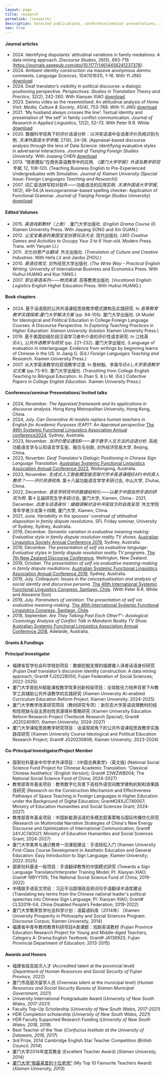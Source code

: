 ```yaml
---
layout: page
title: research
permalink: /research/
description: Selected publications, conference/seminar presentations, and the funding/awards received.
nav: true
---
```


#### Journal articles

- 2024\. Identifying disputants’ attitudinal variations in family mediations: A data mining approach. *Discourse Studies*, 26(5), 693-719. (https://journals.sagepub.com/doi/10.1177/14614456241237378).
- 2024\. Ambient identity construction via massive anonymous *danmu* comments. *Language Sciences*, 104(101631), 1-16. With Yi JING [download](/assets/pdf/XuJing2024DanmuLS.pdf)
- 2024\. Deaf translator’s visibility in political discourse: a dialogic positioning perspective. *Perspectives: Studies in Translation Theory and Practice*, 32(2), 242-260. With Xiaoyan XIAO [download](https://www.tandfonline.com/doi/full/10.1080/0907676X.2022.2130080)
- 2023\. Danmu video as the resemiotised: An attitudinal analysis of *Home Visit*. *Media, Culture & Society*, 45(4), 753-768. With Yi JING [download](/assets/pdf/JingXu2023DanmuMCS.pdf)
- 2021\. ‘My husband always crosses the line’: Textual identity and presentation of ‘the self’ in family conflict communication. *Journal of Research in Applied Linguistics*, 12(2), 52–73. With Peter R.R. White [download](https://www.researchgate.net/publication/354617280_'My_Husband_Always_Crosses_the_Line'_Textual_Identity_and_Presentation_of_'the_Self'_in_Family_Conflict_Communication)
- 2020\. 数据科学视角下的评价话语分析：以冲突话语中会话者评价风格识别为例. *天津外国语大学学报*, 27(6), 24–38. (Appraisal-based discourse analysis through the lens of Data Science: Identifying evaluative styles in adversarial interactions. *Journal of Tianjing Foreign Studies University*. With Juqiang CHEN [download](/assets/pdf/datascience2020.pdf)
- 2013\. “情景模拟”在商务英语教学中的应用. *《厦门大学学报》外语及教学研究专辑*, 12, 108–120. (Teaching Business English to Pre-Experienced Undergraduates with Simulation. *Journal of Xiamen University (Special Issue: Foreign Languages Teaching and Research)*)
- 2007\. 词汇语法拼写校对软件——功能语法的应用实例. *天津外国语大学学报*, 14(2), 49–54.(A lexicogorammar-based spelling checker: Application of Functional Grammar. *Journal of Tianjing Foreign Studies University*) [download](/assets/pdf/checker2007.pdf)


#### Edited Volumes

- 2015\. *英语戏剧教材（上册）*. 厦门大学出版社. (*English Drama Course (I)*. Xiamen University Press. With Jiayang SONG and Xin GUAN.)
- 2012\. *让宝宝着迷的美国宝宝创意玩法大全*. 现代出版社. (*365 Creative Games and Activities to Occupy Your 3 to 6 Year-old*. Modern Press. Trans. with Yanyan LI.)
- 2011\. *文化创意产业翻译*. 外文出版社. (*Translation of Culture and Creative Industries*. With Hefa LV and Jianbo ZHOU.)
- 2010\. *英语应用文*. 对外经贸大学出版社. (*The Write Way – Practical English Writing*. University of International Business and Economics Press. With Huihui HUANG and Kun YANG.)
- 2007\. *职业英语系列——物流英语*. 高等教育出版社. (*Vocational English: Logistics English* Higher Education Press. With Huihui HUANG.)


#### Book chapters

- 2024\. 基于话语观的公共外语课程思政教学模式建构及实践研究. In *高等教育教学实践探索:厦门大学解决方案* (pp. 94-105). 厦门大学出版社. (A Model for Ideological and Political Education in College Foreign Language Courses: A Discourse Perspective. In *Exploring Teaching Practices in Higher Education: Xiamen University Solution* Xiamen University Press.)
- 2019\. 基于美国初级阶段汉语学习者中介语的评价性语言研究. In 江桂英 (Ed.), *公共外语教学与研究* (pp. 221–232). 厦门大学出版社. (Language of evaluation in interlanguage: Evidence from writings by beginning learns of Chinese in the US. In Jiang G. (Ed.) *Foreign Languages Teaching and Research*. Xiamen University Press.)
- 2007\. 从大学英语教学向双语教学过渡. In 詹树魁、李美华(Ed.),*大学英语教学论文集* (pp.73-81). 厦门大学出版社. (Transitting from College English Teaching to Bilingual Education. In Zhan S. & Li M. (Ed.) *Collective Papers in College English Education*. Xiamen University Press.)


#### Conference/seminar Presentations/ Invited talks

- 2024, November. *The Appraisal framework and its applications in discourse analysis*. Hong Kong Metropolitan University, Hong Kong, China.
- 2024, July. *Can Generative AI models replace human teachers in English for Academic Purposes (EAP)?: An Appraisal perspective* [The 49th Systemic Functional Linguistics Association Annual conference2024](https://www.unsw.edu.au/arts-design-architecture/whats-on/events/49th-international-systemic-functional-congress), Sydney, Australia. 
- 2023, November. *当评价理论遇到R——基于数字人文方法的话语分析*. 系统功能语言学与认知语言学互鉴、融合与创新, 对外经济贸易大学, Beijing, China.
- 2023, Noverber. *Deaf Translator’s Dialogic Positioning in Chinese Sign Language Translation*. [Australian Systemic Functional Linguistics Association Annual Conference 2023](https://www.asfla2023.net/), Wollongong, Australia.
- 2023, November. *生成式人工智能模型能否取代学术英语课程(EAP)中的真人教师？——评价资源视角*. 第十八届功能语言学学术研讨会, 中山大学, Zhuhai, China.
- 2022, December. *语言学研究中的数据结构化——以基于中国自然手语的研究为例*. 第十五届研究生学术研讨会, 厦门大学, Xiamen, China.- 2021, December. *态度与话语身份：婚姻调解对话中冲突双方的自我呈现*. 外文学院青年学者沙龙第十四期, 厦门大学, Xiamen, China.
- 2021, June. *Variability in the spouses’ construal of attitudinal disposition in family dispute resolutions*. SFL Friday seminar, University of Sydney, Sydney, Australia.
- 2019, December. *Semantic variation in evaluative meaning making: Evaluative style in family dispute resolution reality TV shows*. [Australian Linguistics Society Annual Conference 2019](https://als.asn.au/Conference/Conference2019/Conference2019), Sydney, Australia.
- 2019, December. *The presentation of self via evaluative language: Evaluative styles in family dispute resolution reality TV programs*. [The 7th New Zealand Discourse Conference](https://www.massey.ac.nz/massey/about-massey/events/event-detail.cfm?event_id=428D493A-695B-4519-BE09-01D169BA72D0), Wellington, New Zealand.
- 2019, October. *The presentation of self via evaluative meaning-making in family dispute mediations*. [Australian Systemic Functional Linguistics Association Annual Conference 2019](https://asfla.net/asfla-conference/previous-conferences/), Sydney, Australia.
- 2019, July. *Colloquium: Issues in the conceptualisation and analysis of social identity and discursive persona*. [The 46th International Systemic Functional Linguistics Congress, Santiago, Chile](http://letras.uc.cl/letras/isfc2019santiagochile/en/). (With Peter R.R. White and Alexanne Don)
- 2019, July. *Parameters of variation: The presentation of self via evaluative meaning-making*. [The 46th International Systemic Functional Linguistics Congress, Santiago, Chile](http://letras.uc.cl/letras/isfc2019santiagochile/en/).
- 2018, September. *Are They Talking Past Each Other?”– Axiological Cosmology Analysis of Conflict Talk in Mandarin Reality TV Show*. [Australian Systemic Functional Linguistics Association Annual Conference  2018](https://asfla.net/asfla-conference/previous-conferences/), Adelaide, Australia.


#### Grants & Fundings 
#### Principal Investigator 

- 福建省哲学社会科学规划项目：数据挖掘支撑的福建聋人译者话语身份研究
  (Fujian Deaf translator’s discursive identity construction: A data mining approach;  Grant# FJ2022B050; Fujian Federation of Social Sciences; 2022-2025)
- 厦门大学首批AI赋能课程教学改革创新校级项目：全球胜任力培养背景下AI教学工具辅助公共外语教学的实践研究 
  (Xiamen University AI-enabled Curriculum Education Reform Project; Xiamen University; 2024-2025)
- 厦门大学教学改革研究项目（教材研究专项）：新形态大学英语说理教材的结构性短缺与自主原创性资源填补策略研究 
  (Xiamen University Education Reform Research Project (Textbook Research Special); Grant# JG20240901; Xiamen University; 2024-2027)
- 厦门大学课程思政教学研究项目：话语观视角下的公共外语课程思政教学实施路径研究
  (Xiamen University Course Ideological and Political Education Research Project; Grant# JG20230808; Xiamen University; 2023-2024)

#### Co-Principal Investigator/Project Member

- 国家社科基金中华学术外译项目：《中国古典美学》（英文版)
  (National Social Science Fund Project for Chinese Academic Translation: 'Classical Chinese Aesthetics' (English Version); Grant# 23WZWB004; The National Social Science Fund of China; 2024-2027)
- 教育部青年基金项目：教育数字化背景下高校外语空间教学建构机制和效果路径研究
  (Research on the Construction Mechanism and Effectiveness Pathways of Space Teaching in Foreign Languages in Higher Education under the Background of Digital Education; Grant#24XJC740007; Ministry of Education Humanities and Social Sciences Grant; 2024-2027)
- 教育部青年基金项目：中国新能源话语的多模态叙事策略与国际传播优化研究
  (Research on Multimodal Narrative Strategies of China's New Energy Discourse and Optimization of International Communication; Grant# 24YJC740021; Ministry of Education Humanities and Social Sciences Grant; 2024-2027)
- 厦门大学美育与通识教育一流课程建设：手语轻松入门
  (Xiamen University First-Class Course Development in Aesthetic Education and General Education: Easy Introduction to Sign Language; Xiamen University; 2022-2025)
- 国家社科基金一般项目：手语翻译教育的中国模式研究
  (Towards a Sign Language Translator/Interpreter Training Model; PI: Xiaoyan XIAO; Grant# 19BYY105; The National Social Science Fund of China; 2019-2022)
- 中残联手语盲文项目：习近平治国理政高频词句手语翻译术语库建设
  (Translating key terms from the Chinese national leader's political speeches into Chinese Sign Language; PI: Xiaoyan XIAO; Grant# CLS2019-04; China Disabled People’s Federation; 2019-2022)
- 厦门大学繁荣哲学社会科学计划：语篇语料库（2014年）
  (Xiamen University Prosperity in Philosophy and Social Sciences Program: Discourse Corpus; Xiamen University, 2014)
- 福建省中青年教师教育科研项目A类课题：戏剧英语教材
  (Fujian Province Education Research Project for Young and Middle-Aged Teachers, Category A: Drama English Textbook; Grant# JA13692S; Fujian Provincial Department of Education; 2013-2015)


#### Awards and Honors

- 福建省级高层次人才 (Accredited talent at the provincial level) (*Department of Human Resources and Social Security of Fujian Province, 2022*)
- 厦门市高层次留学人员 (Overseas talent at the municipal level) (*Human Resources and Social Security Bureau of Xiamen Municipal Government, 2021*)
- University International Postgraduate Award (*University of New South Wales, 2017-2021*)
- Faculty Top-Up Scholarship (*University of New South Wales, 2017-2021*)
- HDR Completion scholarship (*University of New South Wales, 2021*)
- HDR Faculty Supported Research Funding (*University of New South Wales, 2018, 2019*)
- Best Teacher of the Year (*Confucius Institute at the University of Delaware, 2016, 2017*)
-	3rd Prize, 2014 Cambridge English Star Teacher Competition (*British Council, 2014*)
-	厦门大学2014年度奖教金 (Excellent Teacher Award) (*Xiamen University, 2014*)
-	[厦门大学“我最喜爱的十位老师”](https://xcb.xmu.edu.cn/2013/0927/c529a6938/page.htm) (My Top 10 Favourite Teachers Award) (*Xiamen University, 2013*)
